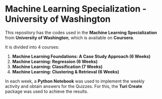 # Machine Learning Specialization - University of Washington

This repository has the codes used in the **Machine Learning Specialization** from **University of Washington**, which is available on **Coursera**.

It is divided into 4 courses:

1. **Machine Learning Foundations: A Case Study Approach (6 Weeks)**
2. **Machine Learning: Regression (6 Weeks)**
3. **Machine Learning: Classification (7 Weeks)**
4. **Machine Learning: Clustering & Retrieval (6 Weeks)**

In each week, a **Python Notebook** was used to implement the weekly activity and obtain answers for the Quizzes. For this, the **Turi Create** package was used to achieve the results.
